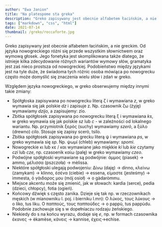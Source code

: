 ```yaml
---
author: "Ewa Janion"
title: "Na platespome sta greka"
description: "Greko zapisywany jest obecnie alfabetem łacińskim, a nie greckim."
tags: ["markdown", "css", "html"]
date: 2021-07-14
thumbnail: /greko/roccaforte.jpg
---
```


Greko zapisywany jest obecnie alfabetem łacińskim, a nie greckim. Od języka nowogreckiego różni się przede wszystkim słownictwem oraz wymową głosek. Jego fonetyka jest skomplikowana także dlatego, że istnieje kilka zdecydowanie różnych wariantów wymowy słów, gramatyka jest zaś nieco prostsza od nowogreckiej. Podobieństwo między językami jest na tyle duże, że świadoma tych różnic osoba mówiąca po nowogrecku często może domyślić się znaczenia wielu słów i zdań w greko.      

Względem języka nowogreckiego, w greko obserwujemy między innymi takie zmiany: 

- Spółgłoska zapisywana po nowogrecku literą ζ i wymawiana *z*, w greko wymawia się jak polskie *dz* i zapisuje z. Np. czasownik ζω (żyję) wymawiamy *dzijo*, a zapisujemy: zìο. 
- Zbitka spółgłosek zapisywana po nowogrecku literą ξ i wymawiana *ks*, w greko wymawia się jak polskie *sz* lub *c* - w zależności od lokalnego wariantu. Np. przymiotnik ξερός (suchy) wymawiamy *szerò*, a ξύλο (drewno) *cilo*. Stosuje się zapisy scerò, tsilo. 
- Zbitka spółgłosek zapisywana po grecku literą ψ i wymawiana *ps*, w greko wymawia się *sp*. Np.  ψωμί (chleb) wymawiamy: *spomì*.
- Nowogreckie κι lub κε / και wymawiane jako miękkie *ki* lub *kie* czytamy *czi* lub *cze*, np. czasoenik καίω (palę) w greko wymawiamy *czeo*.
- Podwójne spółgłoski wymawiane są podwójnie: άμμος (piasek) → ammo, μέλισσα (pszczoła) → mèlissa.
- Niektóre spółgłoski ulegają podwojeniu: Δίνω (daję) → dinno, κλείνω (zamykam) → klinno, ἐσένα (ciebie) → essena, είμαστε (jesteśmy) → ìmmesta, ὁ γάιδαρος μου (mój osioł) → o gàdaròmmu.
- Miejsce akcentu może się zmienić, jak w słowach: kardìa (serce), pedìa (dzieci, chłopcy), fotìa (ogień). 
- Końcowy dźwięk s często zanika. Dzieje się tak np. w rzeczownikach męskich (w mianowniku l. poj. i bierniku l.mn): Ο λύκος, τους λύκους → o liko, tus liku. Ο παππούς, τους παππούδες → o pappù, tus pappùdu. Podobnie zachowuje się s w dopełniaczu rodzaju żeńskiego. 
- Niekiedy do s na końcu wyrazu, dodaje się *e*, np. w formach czasownika έκανες → èkamèse, κάνεις → kannise, έχεις→echise.
 


